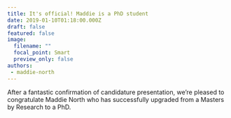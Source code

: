 ```yaml
---
title: It's official! Maddie is a PhD student
date: 2019-01-10T01:18:00.000Z
draft: false
featured: false
image:
  filename: ""
  focal_point: Smart
  preview_only: false
authors:
 - maddie-north
---
```

After a fantastic confirmation of candidature presentation, we’re pleased to congratulate Maddie North who has successfully upgraded from a Masters by Research to a PhD.

